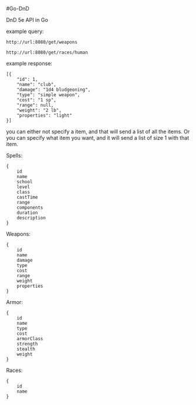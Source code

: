 #Go-DnD

DnD 5e API in Go

example query:

    http://url:8080/get/weapons
    
    http://url:8080/get/races/human
    
example response:

    [{
        "id": 1,
        "name": "club",
        "damage": "1d4 bludgeoning",
        "type": "simple weapon",
        "cost": "1 sp",
        "range": null,
        "weight": "2 lb",
        "properties": "light"
    }]

you can either not specify a item, and that will send a list of all the items.
Or you can specify what item you want, and it will send a list of size 1 with that item.

Spells:

    {
        id
        name
        school
        level
        class
        castTime
        range
        components
        duration
        description
    }
    
Weapons:

    {
        id
        name
        damage
        type
        cost
        range
        weight
        properties
    }
    
Armor:
    
    {
    	id
    	name
    	type
    	cost
    	armorClass
    	strength
    	stealth
    	weight
    }
    
Races:
    
    {
    	id
    	name
    }

